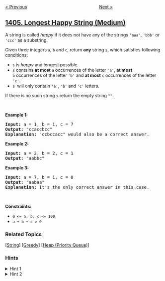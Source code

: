 <!--|This file generated by command(leetcode description); DO NOT EDIT.    |-->
<!--+----------------------------------------------------------------------+-->
<!--|@author    awesee <openset.wang@gmail.com>                           |-->
<!--|@link      https://github.com/awesee                                 |-->
<!--|@home      https://github.com/awesee/leetcode                        |-->
<!--+----------------------------------------------------------------------+-->

[< Previous](../number-of-steps-to-reduce-a-number-in-binary-representation-to-one "Number of Steps to Reduce a Number in Binary Representation to One")
　　　　　　　　　　　　　　　　
[Next >](../stone-game-iii "Stone Game III")

## [1405. Longest Happy String (Medium)](https://leetcode.com/problems/longest-happy-string "最长快乐字符串")

<p>A string is called <em>happy</em> if it does&nbsp;not have any of the strings <code>&#39;aaa&#39;</code>, <code>&#39;bbb&#39;</code>&nbsp;or <code>&#39;ccc&#39;</code>&nbsp;as a substring.</p>

<p>Given three integers <code>a</code>, <code>b</code> and <code>c</code>, return <strong>any</strong> string <code>s</code>,&nbsp;which satisfies following conditions:</p>

<ul>
	<li><code>s</code> is <em>happy&nbsp;</em>and longest possible.</li>
	<li><code>s</code> contains <strong>at most</strong> <code>a</code>&nbsp;occurrences of the letter&nbsp;<code>&#39;a&#39;</code>, <strong>at most</strong> <code>b</code>&nbsp;occurrences of the letter <code>&#39;b&#39;</code> and <strong>at most</strong> <code>c</code> occurrences of the letter <code>&#39;c&#39;</code>.</li>
	<li><code>s&nbsp;</code>will only contain <code>&#39;a&#39;</code>, <code>&#39;b&#39;</code> and <code>&#39;c&#39;</code>&nbsp;letters.</li>
</ul>

<p>If there is no such string <code>s</code>&nbsp;return the empty string <code>&quot;&quot;</code>.</p>

<p>&nbsp;</p>
<p><strong>Example 1:</strong></p>

<pre>
<strong>Input:</strong> a = 1, b = 1, c = 7
<strong>Output:</strong> &quot;ccaccbcc&quot;
<strong>Explanation:</strong> &quot;ccbccacc&quot; would also be a correct answer.
</pre>

<p><strong>Example 2:</strong></p>

<pre>
<strong>Input:</strong> a = 2, b = 2, c = 1
<strong>Output:</strong> &quot;aabbc&quot;
</pre>

<p><strong>Example 3:</strong></p>

<pre>
<strong>Input:</strong> a = 7, b = 1, c = 0
<strong>Output:</strong> &quot;aabaa&quot;
<strong>Explanation:</strong> It&#39;s the only correct answer in this case.
</pre>

<p>&nbsp;</p>
<p><strong>Constraints:</strong></p>

<ul>
	<li><code>0 &lt;= a, b, c &lt;= 100</code></li>
	<li><code>a + b + c &gt; 0</code></li>
</ul>

### Related Topics
  [[String](../../tag/string/README.md)]
  [[Greedy](../../tag/greedy/README.md)]
  [[Heap (Priority Queue)](../../tag/heap-priority-queue/README.md)]

### Hints
<details>
<summary>Hint 1</summary>
Use a greedy approach.
</details>

<details>
<summary>Hint 2</summary>
Use the letter with the maximum current limit that can be added without breaking the condition.
</details>
